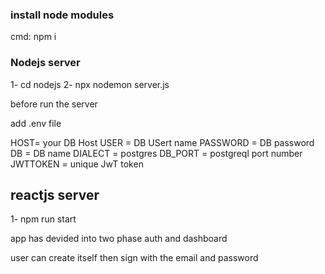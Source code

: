 ### install node modules

cmd:  npm i


### Nodejs server

1- cd nodejs
2- npx nodemon server.js


before run the server

add .env file 

 HOST=  your DB Host
  USER = DB USert name
  PASSWORD =  DB password
  DB = DB name
  DIALECT = postgres 
  DB_PORT = postgreql port number
  JWTTOKEN = unique JwT token


## reactjs server

1- npm run start

app has devided into two phase auth and dashboard

user can create itself
then
sign with the email and password






